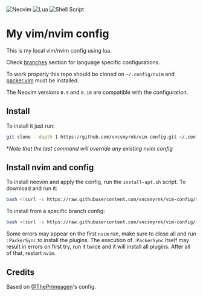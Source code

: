 ![Neovim](https://img.shields.io/badge/NeoVim-%2357A143.svg?&style=for-the-badge&logo=neovim&logoColor=white)
![Lua](https://img.shields.io/badge/lua-%232C2D72.svg?style=for-the-badge&logo=lua&logoColor=white)
![Shell Script](https://img.shields.io/badge/shell_script-%23121011.svg?style=for-the-badge&logo=gnu-bash&logoColor=white)

# My vim/nvim config

This is my local vim/nvim config using lua.

Check [branches](https://github.com/vncsmyrnk/vim-config/branches) section for language specific configurations.

To work properly this repo should be cloned on `~/.config/nvim` and [packer.vim](https://github.com/wbthomason/packer.nvim) must be installed.

The Neovim versions `0.9` and `0.10` are compatible with the configuration.

## Install

To install it just run:

```bash
git clone --depth 1 https://github.com/vncsmyrnk/vim-config.git ~/.config/nvim
```
\**Note that the last command will override any existing nvim config*

## Install nvim and config

To install neovim and apply the config, run the `install-apt.sh` script. To download and run it:

```bash
bash <(curl -s https://raw.githubusercontent.com/vncsmyrnk/vim-config/main/install-apt.sh)
```

To install from a specific branch config:

```bash
bash <(curl -s https://raw.githubusercontent.com/vncsmyrnk/vim-config/{BRANCH}/install-apt.sh)
```

Some errors may appear on the first `nvim` run, make sure to close all and run `:PackerSync` to install the plugins. The execution of `:PackerSync` itself may result in errors on first try, run it twice and it will install all plugins. After all of that, restart `nvim`.

## Credits

Based on [@ThePrimeagen](https://github.com/ThePrimeagen)'s config.
